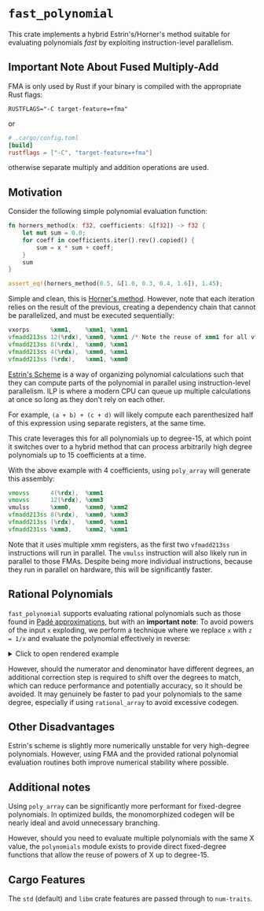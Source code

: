 `fast_polynomial`
===============

This crate implements a hybrid Estrin's/Horner's method suitable for evaluating polynomials _fast_
by exploiting instruction-level parallelism.

## **Important Note About Fused Multiply-Add**

FMA is only used by Rust if your binary is compiled with the appropriate Rust flags:

`RUSTFLAGS="-C target-feature=+fma"`

or
```toml
# .cargo/config.toml
[build]
rustflags = ["-C", "target-feature=+fma"]
```

otherwise separate multiply and addition operations are used.

## Motivation

Consider the following simple polynomial evaluation function:

```rust
fn horners_method(x: f32, coefficients: &[f32]) -> f32 {
    let mut sum = 0.0;
    for coeff in coefficients.iter().rev().copied() {
        sum = x * sum + coeff;
    }
    sum
}

assert_eq!(horners_method(0.5, &[1.0, 0.3, 0.4, 1.6]), 1.45);
```

Simple and clean, this is [Horner's method](https://en.wikipedia.org/wiki/Horner%27s_method). However,
note that each iteration relies on the result of the previous, creating a dependency chain that cannot
be parallelized, and must be executed sequentially:

```asm
vxorps      %xmm1,    %xmm1, %xmm1
vfmadd213ss 12(%rdx), %xmm0, %xmm1 /* Note the reuse of xmm1 for all vfmadd213ss */
vfmadd213ss 8(%rdx),  %xmm0, %xmm1
vfmadd213ss 4(%rdx),  %xmm0, %xmm1
vfmadd213ss (%rdx),   %xmm1, %xmm0
```

[Estrin's Scheme](https://en.wikipedia.org/wiki/Estrin's_scheme) is a way of organizing polynomial calculations
such that they can compute parts of the polynomial in parallel using instruction-level parallelism. ILP is where
a modern CPU can queue up multiple calculations at once so long as they don't rely on each other.

For example, `(a + b) + (c + d)` will likely compute each parenthesized half of this
expression using separate registers, at the same time.

This crate leverages this for all polynomials up to degree-15, at which point it switches over to a hybrid method
that can process arbitrarily high degree polynomials up to 15 coefficients at a time.

With the above example with 4 coefficients, using `poly_array` will generate this assembly:
```asm
vmovss      4(%rdx),  %xmm1
vmovss      12(%rdx), %xmm3
vmulss      %xmm0,    %xmm0, %xmm2
vfmadd213ss 8(%rdx),  %xmm0, %xmm3
vfmadd213ss (%rdx),   %xmm0, %xmm1
vfmadd231ss %xmm3,    %xmm2, %xmm1
```

Note that it uses multiple xmm registers, as the first two `vfmadd213ss` instructions will run in parallel. The `vmulss` instruction
will also likely run in parallel to those FMAs. Despite being more individual instructions, because they run in parallel on hardware,
this will be significantly faster.

## Rational Polynomials

`fast_polynomial` supports evaluating rational polynomials such as those found in [Padé approximations](https://en.wikipedia.org/wiki/Pad%C3%A9_approximant), but with an **important note**: To avoid powers of the input `x` exploding, we perform a technique where we replace `x`
with `z = 1/x` and evaluate the polynomial effectively in reverse:

<details>
<summary>Click to open rendered example</summary>

If this isn't rendered for you, [view it on the GitHub readme](https://github.com/novacrazy/fast_polynomial/blob/main/README.md#rational-polynomials).

```math
\begin{align}
    \frac{a_0 + a_1 x + a_2 x^2}{b_0 + b_1 x + b_2 x^2} &= \frac{a_0 + a_1 z^{-1} + a_2 z^{-2}}{b_0 + b_1 z^{-1} + b_2 z^{-2}} \\
        &= \frac{a_0 z^2 + a_1 z + a_2}{b_0 z^2 + b_1 z + b_2} \\
        &= \frac{a_2 + a_1 z + a_0 z^2}{b_2 + b_1 z + b_0 z^2} \\
\end{align}
```

</details>

However, should the numerator and denominator have different degrees, an additional correction step is required to shift over the degrees to match, which can reduce performance and potentially accuracy, so it should be avoided. It may genuinely be faster to pad your polynomials to the same degree, especially if using `rational_array` to avoid excessive codegen.

## Other Disadvantages

Estrin's scheme is slightly more numerically unstable for very high-degree polynomials. However, using FMA and the
provided rational polynomial evaluation routines both improve numerical stability where possible.

## Additional notes

Using `poly_array` can be significantly more performant for fixed-degree polynomials. In optimized builds,
the monomorphized codegen will be nearly ideal and avoid unnecessary branching.

However, should you need to evaluate multiple polynomials with the same X value, the `polynomials` module
exists to provide direct fixed-degree functions that allow the reuse of powers of X up to degree-15.

## Cargo Features

The `std` (default) and `libm` crate features are passed through to `num-traits`.